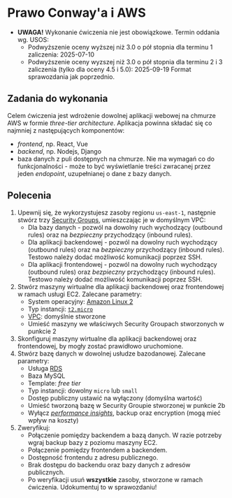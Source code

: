 # Prawo Conway'a i AWS
- **UWAGA!** Wykonanie ćwiczenia nie jest obowiązkowe. Termin oddania wg. USOS:
    * Podwyższenie oceny wyższej niż 3.0 o pół stopnia dla terminu 1 zaliczenia: 2025-07-10
    * Podwyższenie oceny wyzszej niż 3.0 o pół stopnia dla terminu 2 i 3 zaliczenia (tylko dla oceny 4.5 i 5.0): 2025-09-19
Format sprawozdania jak poprzednio.

## Zadania do wykonania
Celem ćwiczenia jest wdrożenie dowolnej aplikacji webowej na chmurze AWS w formie *three-tier architecture*. Aplikacja powinna składać się co najmniej z następujących komponentów:
- *frontend*, np. React, Vue
- *backend*, np. Nodejs, Django
- baza danych z puli dostępnych na chmurze.
Nie ma wymagań co do funkcjonalności - może to być wyświetlanie treści zwracanej przez jeden *endopoint*, uzupełnianej o dane z bazy danych.

## Polecenia
1. Upewnij się, że wykorzystujesz zasoby regionu `us-east-1`, następnie stwórz trzy [Security Groups](https://docs.aws.amazon.com/vpc/latest/userguide/vpc-security-groups.html), umieszczając je w domyślnym VPC:
    - Dla bazy danych - pozwól na dowolny ruch wychodzący (outbound rules) oraz na _bezpieczny_ przychodzący (inbound rules).
    - Dla aplikacji backendowej - pozwól na dowolny ruch wychodzący (outbound rules) oraz na _bezpieczny_ przychodzący (inbound rules). Testowo należy dodać możliwość komunikacji poprzez SSH.
    - Dla aplikacji frontendowej - pozwól na dowolny ruch wychodzący (outbound rules) oraz _bezpieczny_ przychodzący (inbound rules). Testowo należy dodać możliwość komunikacji poprzez SSH.
2. Stwórz maszyny wirtualne dla aplikacji backendowej oraz frontendowej w ramach usługi EC2. Zalecane parametry:
    - System operacyjny: [Amazon Linux 2](https://aws.amazon.com/amazon-linux-2/)
    - Typ instancji: [`t2.micro`](https://aws.amazon.com/ec2/instance-types/t2/)
    - [VPC](https://docs.aws.amazon.com/vpc/latest/userguide/what-is-amazon-vpc.html): domyślnie stworzone
    - Umieść maszyny we właściwych Security Groupach stworzonych w punkcie 2
3. Skonfiguruj maszyny wirtualne dla aplikacji backendowej oraz frontendowej, by mogły zostać prawidłowo uruchomione.
4. Stwórz bazę danych w dowolnej usłudze bazodanowej. Zalecane parametry:
    - Usługa [RDS](https://aws.amazon.com/rds/)
    - Baza MySQL
    - Template: *free tier*
    - Typ instancji: dowolny `micro` lub `small`
    - Dostęp publiczny ustawić na wyłączony (domyślna wartość)
    - Umieść tworzoną bazę w Security Groupie stworzonej w punkcie 2b
    - Wyłącz [*performance insights*](https://aws.amazon.com/rds/performance-insights/), backup oraz encryption (mogą mieć wpływ na koszty)
5. Zweryfikuj:
    - Połączenie pomiędzy backendem a bazą danych. W razie potrzeby wgraj backup bazy z poziomu maszyny EC2.
    - Połączenie pomiędzy frontendem a backendem.
    - Dostępność frontendu z adresu publicznego.
    - Brak dostępu do backendu oraz bazy danych z adresów publicznych.
	- Po weryfikacji usuń **wszystkie** zasoby, stworzone w ramach ćwiczenia. Udokumentuj to w sprawozdaniu!
